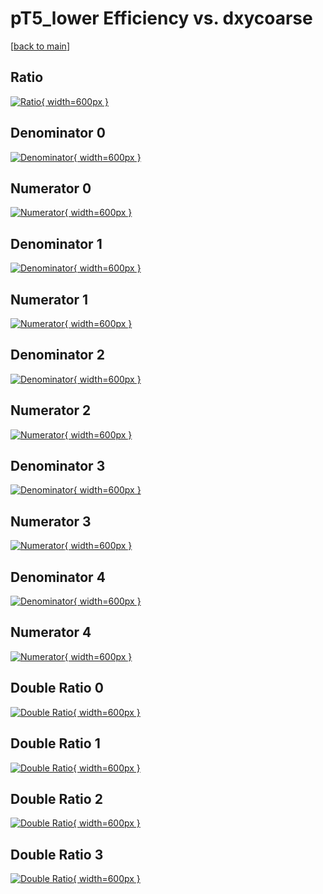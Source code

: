 # pT5_lower Efficiency vs. dxycoarse

[[back to main](./)]



## Ratio

[![Ratio](../mtv/var/pT5_lower_loweta_321_1_eff_dxycoarse.png){ width=600px }](../mtv/var/pT5_lower_loweta_321_1_eff_dxycoarse.pdf)

## Denominator 0

[![Denominator](../mtv/den/pT5_lower_loweta_321_1_eff_dxycoarse_den0.png){ width=600px }](../mtv/den/pT5_lower_loweta_321_1_eff_dxycoarse_den0.pdf)

## Numerator 0

[![Numerator](../mtv/num/pT5_lower_loweta_321_1_eff_dxycoarse_num0.png){ width=600px }](../mtv/num/pT5_lower_loweta_321_1_eff_dxycoarse_num0.pdf)

## Denominator 1

[![Denominator](../mtv/den/pT5_lower_loweta_321_1_eff_dxycoarse_den1.png){ width=600px }](../mtv/den/pT5_lower_loweta_321_1_eff_dxycoarse_den1.pdf)

## Numerator 1

[![Numerator](../mtv/num/pT5_lower_loweta_321_1_eff_dxycoarse_num1.png){ width=600px }](../mtv/num/pT5_lower_loweta_321_1_eff_dxycoarse_num1.pdf)

## Denominator 2

[![Denominator](../mtv/den/pT5_lower_loweta_321_1_eff_dxycoarse_den2.png){ width=600px }](../mtv/den/pT5_lower_loweta_321_1_eff_dxycoarse_den2.pdf)

## Numerator 2

[![Numerator](../mtv/num/pT5_lower_loweta_321_1_eff_dxycoarse_num2.png){ width=600px }](../mtv/num/pT5_lower_loweta_321_1_eff_dxycoarse_num2.pdf)

## Denominator 3

[![Denominator](../mtv/den/pT5_lower_loweta_321_1_eff_dxycoarse_den3.png){ width=600px }](../mtv/den/pT5_lower_loweta_321_1_eff_dxycoarse_den3.pdf)

## Numerator 3

[![Numerator](../mtv/num/pT5_lower_loweta_321_1_eff_dxycoarse_num3.png){ width=600px }](../mtv/num/pT5_lower_loweta_321_1_eff_dxycoarse_num3.pdf)

## Denominator 4

[![Denominator](../mtv/den/pT5_lower_loweta_321_1_eff_dxycoarse_den4.png){ width=600px }](../mtv/den/pT5_lower_loweta_321_1_eff_dxycoarse_den4.pdf)

## Numerator 4

[![Numerator](../mtv/num/pT5_lower_loweta_321_1_eff_dxycoarse_num4.png){ width=600px }](../mtv/num/pT5_lower_loweta_321_1_eff_dxycoarse_num4.pdf)

## Double Ratio 0

[![Double Ratio](../mtv/ratio/pT5_lower_loweta_321_1_eff_dxycoarse_ratio0.png){ width=600px }](../mtv/ratio/pT5_lower_loweta_321_1_eff_dxycoarse_ratio0.pdf)

## Double Ratio 1

[![Double Ratio](../mtv/ratio/pT5_lower_loweta_321_1_eff_dxycoarse_ratio1.png){ width=600px }](../mtv/ratio/pT5_lower_loweta_321_1_eff_dxycoarse_ratio1.pdf)

## Double Ratio 2

[![Double Ratio](../mtv/ratio/pT5_lower_loweta_321_1_eff_dxycoarse_ratio2.png){ width=600px }](../mtv/ratio/pT5_lower_loweta_321_1_eff_dxycoarse_ratio2.pdf)

## Double Ratio 3

[![Double Ratio](../mtv/ratio/pT5_lower_loweta_321_1_eff_dxycoarse_ratio3.png){ width=600px }](../mtv/ratio/pT5_lower_loweta_321_1_eff_dxycoarse_ratio3.pdf)

